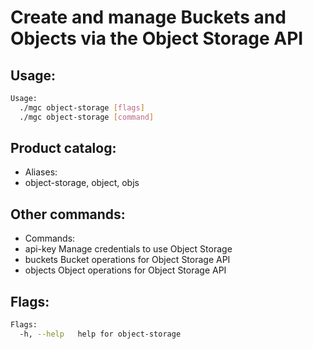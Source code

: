 # Create and manage Buckets and Objects via the Object Storage API

## Usage:
```bash
Usage:
  ./mgc object-storage [flags]
  ./mgc object-storage [command]
```

## Product catalog:
- Aliases:
- object-storage, object, objs

## Other commands:
- Commands:
- api-key     Manage credentials to use Object Storage
- buckets     Bucket operations for Object Storage API
- objects     Object operations for Object Storage API

## Flags:
```bash
Flags:
  -h, --help   help for object-storage
```

